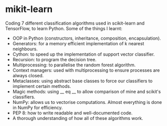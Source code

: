 # mikit-learn
Coding 7 different classification algorithms used in scikit-learn and TensorFlow, to learn Python. Some of the things I learnt:
* OOP in Python (constructors, inheritance, composition, encapsulation).
* Generators: for a memory efficient implementation of k nearest neighbours.
* Cython: to speed up the implementation of support vector classifier.
* Recursion: to program the decision tree.
* Multiprocessing: to parallelise the random forest algorithm.
* Context managers: used with multiprocessing to ensure processes are always closed.
* Metaclasses: using abstract base classes to force our classifiers to implement certain methods.
* Magic methods: using __ eq __ to allow comparison of mine and scikit's classifiers.
* NumPy: allows us to vectorise computations. Almost everything is done in NumPy for efficiency.
* PEP 8: how to write readable and well-documented code.
* A thorough understanding of how all of these algorithms work.
